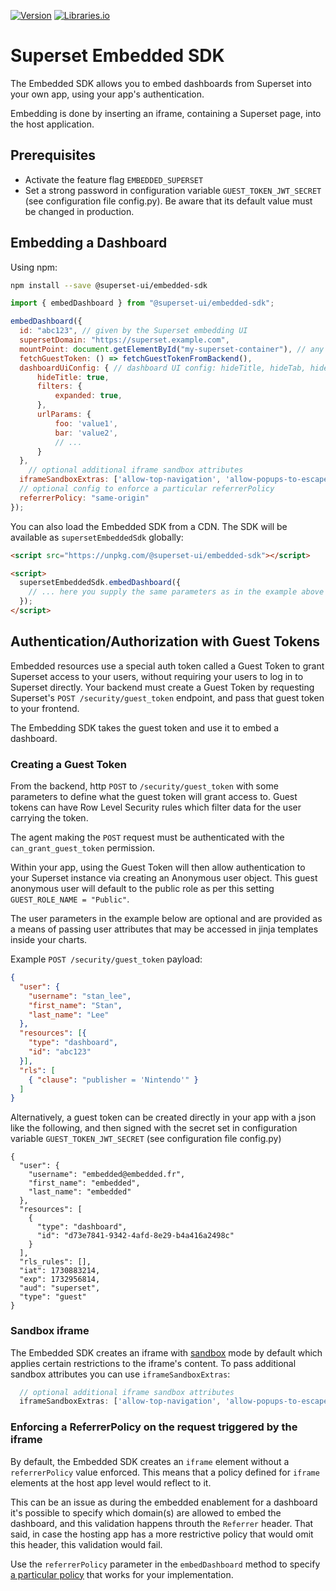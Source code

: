 <!--
Licensed to the Apache Software Foundation (ASF) under one
or more contributor license agreements.  See the NOTICE file
distributed with this work for additional information
regarding copyright ownership.  The ASF licenses this file
to you under the Apache License, Version 2.0 (the
"License"); you may not use this file except in compliance
with the License.  You may obtain a copy of the License at

  http://www.apache.org/licenses/LICENSE-2.0

Unless required by applicable law or agreed to in writing,
software distributed under the License is distributed on an
"AS IS" BASIS, WITHOUT WARRANTIES OR CONDITIONS OF ANY
KIND, either express or implied.  See the License for the
specific language governing permissions and limitations
under the License.
-->

[![Version](https://img.shields.io/npm/v/%40superset-ui%2Fembedded-sdk?style=flat)](https://www.npmjs.com/package/@superset-ui/embedded-sdk)
[![Libraries.io](https://img.shields.io/librariesio/release/npm/%40superset-ui%2Fembedded-sdk?style=flat)](https://libraries.io/npm/@superset-ui%2Fembedded-sdk)

# Superset Embedded SDK

The Embedded SDK allows you to embed dashboards from Superset into your own app,
using your app's authentication.

Embedding is done by inserting an iframe, containing a Superset page, into the host application.

## Prerequisites

* Activate the feature flag `EMBEDDED_SUPERSET`
* Set a strong password in configuration variable `GUEST_TOKEN_JWT_SECRET` (see configuration file config.py). Be aware that its default value must be changed in production.

## Embedding a Dashboard

Using npm:

```sh
npm install --save @superset-ui/embedded-sdk
```

```js
import { embedDashboard } from "@superset-ui/embedded-sdk";

embedDashboard({
  id: "abc123", // given by the Superset embedding UI
  supersetDomain: "https://superset.example.com",
  mountPoint: document.getElementById("my-superset-container"), // any html element that can contain an iframe
  fetchGuestToken: () => fetchGuestTokenFromBackend(),
  dashboardUiConfig: { // dashboard UI config: hideTitle, hideTab, hideChartControls, filters.visible, filters.expanded (optional), urlParams (optional)
      hideTitle: true,
      filters: {
          expanded: true,
      },
      urlParams: {
          foo: 'value1',
          bar: 'value2',
          // ...
      }
  },
    // optional additional iframe sandbox attributes
  iframeSandboxExtras: ['allow-top-navigation', 'allow-popups-to-escape-sandbox'],
  // optional config to enforce a particular referrerPolicy
  referrerPolicy: "same-origin"
});
```

You can also load the Embedded SDK from a CDN. The SDK will be available as `supersetEmbeddedSdk` globally:

```html
<script src="https://unpkg.com/@superset-ui/embedded-sdk"></script>

<script>
  supersetEmbeddedSdk.embedDashboard({
    // ... here you supply the same parameters as in the example above
  });
</script>
```

## Authentication/Authorization with Guest Tokens

Embedded resources use a special auth token called a Guest Token to grant Superset access to your users,
without requiring your users to log in to Superset directly. Your backend must create a Guest Token
by requesting Superset's `POST /security/guest_token` endpoint, and pass that guest token to your frontend.

The Embedding SDK takes the guest token and use it to embed a dashboard.

### Creating a Guest Token

From the backend, http `POST` to `/security/guest_token` with some parameters to define what the guest token will grant access to.
Guest tokens can have Row Level Security rules which filter data for the user carrying the token.

The agent making the `POST` request must be authenticated with the `can_grant_guest_token` permission.

Within your app, using the Guest Token will then allow authentication to your Superset instance via creating an Anonymous user object.  This guest anonymous user will default to the public role as per this setting `GUEST_ROLE_NAME = "Public"`.

The user parameters in the example below are optional and are provided as a means of passing user attributes that may be accessed in jinja templates inside your charts.

Example `POST /security/guest_token` payload:

```json
{
  "user": {
    "username": "stan_lee",
    "first_name": "Stan",
    "last_name": "Lee"
  },
  "resources": [{
    "type": "dashboard",
    "id": "abc123"
  }],
  "rls": [
    { "clause": "publisher = 'Nintendo'" }
  ]
}
```

Alternatively, a guest token can be created directly in your app with a json like the following, and then signed
with the secret set in configuration variable `GUEST_TOKEN_JWT_SECRET` (see configuration file config.py)
```
{
  "user": {
    "username": "embedded@embedded.fr",
    "first_name": "embedded",
    "last_name": "embedded"
  },
  "resources": [
    {
      "type": "dashboard",
      "id": "d73e7841-9342-4afd-8e29-b4a416a2498c"
    }
  ],
  "rls_rules": [],
  "iat": 1730883214,
  "exp": 1732956814,
  "aud": "superset",
  "type": "guest"
}
```

### Sandbox iframe

The Embedded SDK creates an iframe with [sandbox](https://developer.mozilla.org/es/docs/Web/HTML/Element/iframe#sandbox) mode by default
which applies certain restrictions to the iframe's content.
To pass additional sandbox attributes you can use `iframeSandboxExtras`:
```js
  // optional additional iframe sandbox attributes
  iframeSandboxExtras: ['allow-top-navigation', 'allow-popups-to-escape-sandbox']
```

### Enforcing a ReferrerPolicy on the request triggered by the iframe

By default, the Embedded SDK creates an `iframe` element without a `referrerPolicy` value enforced. This means that a policy defined for `iframe` elements at the host app level would reflect to it.

This can be an issue as during the embedded enablement for a dashboard it's possible to specify which domain(s) are allowed to embed the dashboard, and this validation happens throuth the `Referrer` header. That said, in case the hosting app has a more restrictive policy that would omit this header, this validation would fail.

Use the `referrerPolicy` parameter in the `embedDashboard` method to specify [a particular policy](https://developer.mozilla.org/en-US/docs/Web/HTTP/Reference/Headers/Referrer-Policy) that works for your implementation.
